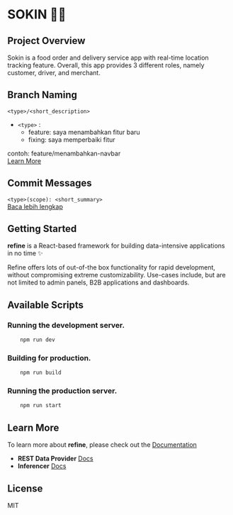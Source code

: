 # **SOKIN** 🛵🍕

## Project Overview
Sokin is a food order and delivery service app with real-time location tracking feature. Overall, this app provides 3 different roles, namely customer, driver, and merchant. 

## Branch Naming
`<type>/<short_description>`
- `<type>` : 
  - feature: saya menambahkan fitur baru
  - fixing: saya memperbaiki fitur 

contoh: feature/menambahkan-navbar <br/>
[Learn More](https://nvie.com/posts/a-successful-git-branching-model/)

## Commit Messages
`<type>(scope): <short_summary>` <br/>
[Baca lebih lengkap](https://gist.github.com/joshbuchea/6f47e86d2510bce28f8e7f42ae84c716)


## Getting Started

**refine** is a React-based framework for building data-intensive applications in no time ✨

Refine offers lots of out-of-the box functionality for rapid development, without compromising extreme customizability. Use-cases include, but are not limited to admin panels, B2B applications and dashboards.

## Available Scripts

### Running the development server.

```bash
    npm run dev
```

### Building for production.

```bash
    npm run build
```

### Running the production server.

```bash
    npm run start
```

## Learn More

To learn more about **refine**, please check out the [Documentation](https://refine.dev/docs)

- **REST Data Provider** [Docs](https://refine.dev/docs/core/providers/data-provider/#overview)
- **Inferencer** [Docs](https://refine.dev/docs/packages/documentation/inferencer)

## License

MIT
